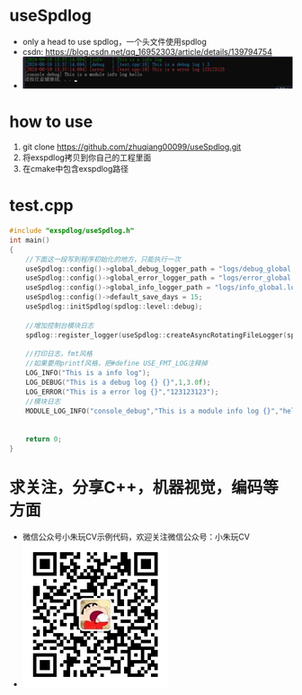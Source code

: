 # useSpdlog
- only a head  to use spdlog，一个头文件使用spdlog
- csdn: https://blog.csdn.net/qq_16952303/article/details/139794754
- ![image](console_result.png)

# how to use
1. git clone https://github.com/zhuqiang00099/useSpdlog.git
2. 将exspdlog拷贝到你自己的工程里面
3. 在cmake中包含exspdlog路径

# test.cpp

```cpp
#include "exspdlog/useSpdlog.h"
int main()
{
    //下面这一段写到程序初始化的地方，只能执行一次
    useSpdlog::config()->global_debug_logger_path = "logs/debug_global.log";
    useSpdlog::config()->global_error_logger_path = "logs/error_global.log";
    useSpdlog::config()->global_info_logger_path = "logs/info_global.log";
    useSpdlog::config()->default_save_days = 15;
    useSpdlog::initSpdlog(spdlog::level::debug);

    //增加控制台模块日志
    spdlog::register_logger(useSpdlog::createAsyncRotatingFileLogger(spdlog::level::debug,"console_debug", "logs/module1.log",true,false,"[console debug] %v"));

    //打印日志，fmt风格
    //如果要用printf风格，把#define USE_FMT_LOG注释掉
    LOG_INFO("This is a info log");
    LOG_DEBUG("This is a debug log {} {}",1,3.0f);
    LOG_ERROR("This is a error log {}","123123123");
    //模块日志
    MODULE_LOG_INFO("console_debug","This is a module info log {}","hello");

   
    return 0;
}
```
# 求关注，分享C++，机器视觉，编码等方面
- 微信公众号小朱玩CV示例代码，欢迎关注微信公众号：小朱玩CV
- ![image](qrcode_for_gh_4a4b0bf3b55a_258.jpg)